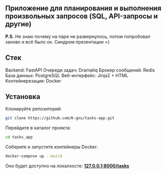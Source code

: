 ## Приложение для планирования и выполнения произвольных запросов (SQL, API-запросы и другие)

**P.S.** Не знаю почему на паре не развернулось, потом попробовал заново и всё было ок. Синдром презентации =)

## Стек
Backend: FastAPI
Очереди задач: Dramatiq
Брокер сообщений: Redis
База данных: PostgreSQL
Веб-интерфейс: Jinja2 + HTML
Контейнерезация: Docker

## Установка
Клонируйте репозиторий:

```bash
git clone https://github.com/K-gns/tasks-app.git
```

Перейдите в каталог проекта:

```bash
cd tasks_app
```

Соберите и запустите контейнеры Docker:

```bash
docker-compose up --build
```

Оно будет доступно на локалхосте: **[127.0.0.1:8000/tasks](127.0.0.1:8000/tasks)**

